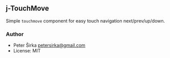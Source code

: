 ## j-TouchMove

Simple `touchmove` component for easy touch navigation next/prev/up/down.

### Author

- Peter Širka <petersirka@gmail.com>
- License: MIT